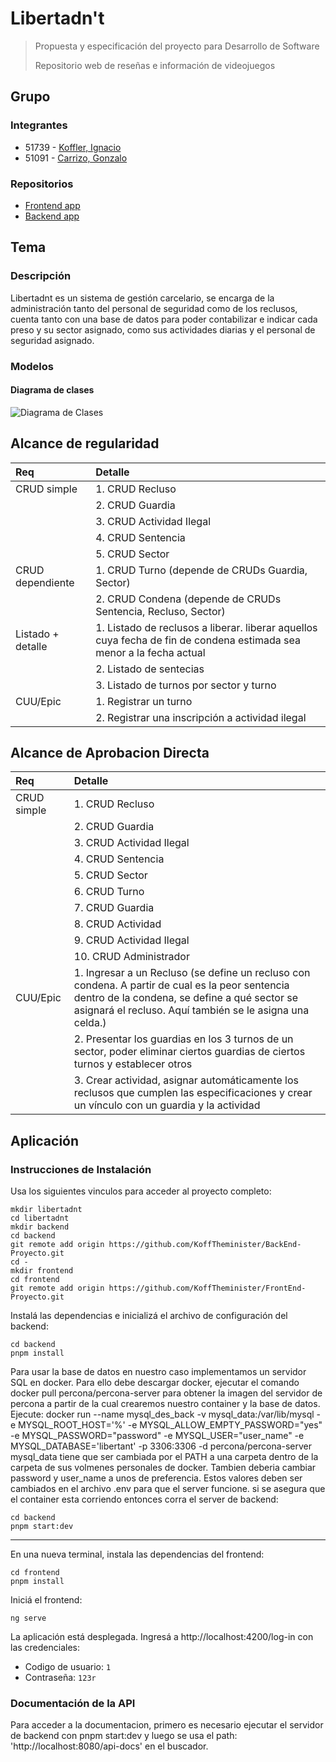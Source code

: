 # Libertadn't
> Propuesta y especificación del proyecto para Desarrollo de Software
> 
> Repositorio web de reseñas e información de videojuegos

## Grupo
### Integrantes
- 51739 - [Koffler, Ignacio](https://github.com/KoffTheminister)
- 51091  - [Carrizo, Gonzalo](https://github.com/maig0l)

### Repositorios
- [Frontend app](https://github.com/KoffTheminister/FrontEnd-Proyecto.git)
- [Backend app](https://github.com/KoffTheminister/BackEnd-Proyecto.git)

## Tema
### Descripción
Libertadnt es un sistema de gestión carcelario, se encarga de la administración tanto del personal de seguridad como de los reclusos, cuenta tanto con una base de datos para poder contabilizar e indicar cada preso y su sector asignado, como sus actividades diarias y el personal de seguridad asignado.

### Modelos
#### Diagrama de clases
![Diagrama de Clases]()

## Alcance de regularidad

|Req|Detalle|
|:-|:-|
| CRUD simple       | 1. CRUD Recluso |
|                   | 2. CRUD Guardia |
|                   | 3. CRUD Actividad Ilegal |
|                   | 4. CRUD Sentencia |
|                   | 5. CRUD Sector |
| CRUD dependiente  | 1. CRUD Turno (depende de CRUDs Guardia, Sector) |
|                   | 2. CRUD Condena (depende de CRUDs Sentencia, Recluso, Sector) |
| Listado + detalle | 1. Listado de reclusos a liberar. liberar aquellos cuya fecha de fin de condena estimada sea menor a la fecha actual|
|                   | 2. Listado de sentecias |
|                   | 3. Listado de turnos por sector y turno |
| CUU/Epic          | 1. Registrar un turno |
|                   | 2. Registrar una inscripción a actividad ilegal |

## Alcance de Aprobacion Directa
|Req|Detalle|
|:-|:-|
| CRUD simple       | 1. CRUD Recluso |
|                   | 2. CRUD Guardia |
|                   | 3. CRUD Actividad Ilegal |
|                   | 4. CRUD Sentencia |
|                   | 5. CRUD Sector |
|                   | 6. CRUD Turno |
|                   | 7. CRUD Guardia |
|                   | 8. CRUD Actividad |
|                   | 9. CRUD Actividad Ilegal |
|                   | 10. CRUD Administrador |
| CUU/Epic          | 1. Ingresar a un Recluso (se define un recluso con condena. A partir de cual es la peor sentencia dentro de la condena, se define a qué sector se asignará el recluso. Aquí también se le asigna una celda.) |
|                   | 2. Presentar los guardias en los 3 turnos de un sector, poder eliminar ciertos guardias de ciertos turnos y establecer otros|
|                   | 3. Crear actividad, asignar automáticamente los reclusos que cumplen las especificaciones y crear un vínculo con un guardia y la actividad |


<!-- TODO: Falta 1 Epic para AD -->

## Aplicación

### Instrucciones de Instalación

Usa los siguientes vinculos para acceder al proyecto completo:

```
mkdir libertadnt
cd libertadnt
mkdir backend
cd backend
git remote add origin https://github.com/KoffTheminister/BackEnd-Proyecto.git
cd -
mkdir frontend
cd frontend
git remote add origin https://github.com/KoffTheminister/FrontEnd-Proyecto.git
```

Instalá las dependencias e inicializá el archivo de configuración del backend:

```
cd backend
pnpm install
```

Para usar la base de datos en nuestro caso implementamos un servidor SQL en docker. Para ello debe descargar docker, ejecutar el comando docker pull percona/percona-server para obtener la imagen del servidor de percona a partir de la cual crearemos nuestro container y la base de datos. 
Ejecute:
docker run --name mysql_des_back -v mysql_data:/var/lib/mysql -e MYSQL_ROOT_HOST='%' -e MYSQL_ALLOW_EMPTY_PASSWORD="yes" -e MYSQL_PASSWORD="password" -e MYSQL_USER="user_name" -e MYSQL_DATABASE='libertant' -p 3306:3306 -d percona/percona-server
mysql_data tiene que ser cambiada por el PATH a una carpeta dentro de la carpeta de sus volmenes personales de docker. Tambien deberia cambiar password y user_name a unos de preferencia. Estos valores deben ser cambiados en el archivo .env para que el server funcione.
si se asegura que el container esta corriendo entonces corra el server de backend:

```
cd backend
pnpm start:dev
```
---

En una nueva terminal, instala las dependencias del frontend:

```
cd frontend
pnpm install
```

Iniciá el frontend:

```
ng serve
```

La aplicación está desplegada.
Ingresá a http://localhost:4200/log-in con las credenciales:

- Codigo de usuario: `1`
- Contraseña: `123r`

### Documentación de la API

Para acceder a la documentacion, primero es necesario ejecutar el servidor de backend con pnpm start:dev y luego se usa el path: 'http://localhost:8080/api-docs' en el buscador.

